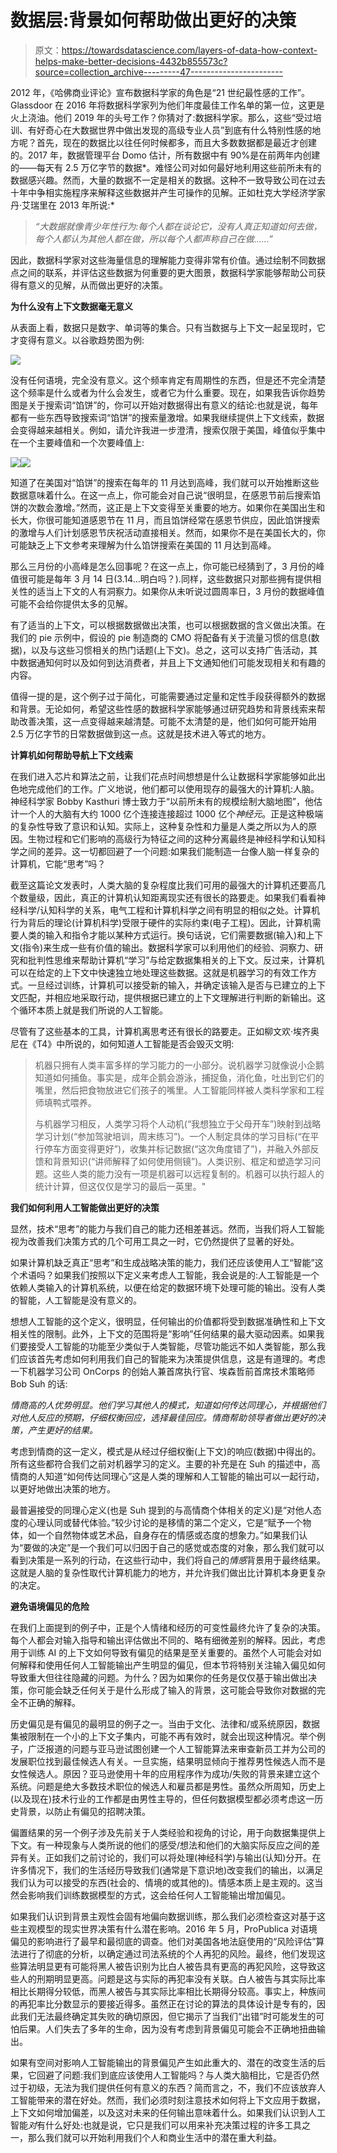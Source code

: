 # 数据层:背景如何帮助做出更好的决策

> 原文：<https://towardsdatascience.com/layers-of-data-how-context-helps-make-better-decisions-4432b855573c?source=collection_archive---------47----------------------->

2012 年，《哈佛商业评论》宣布数据科学家的角色是“21 世纪最性感的工作”。Glassdoor 在 2016 年将数据科学家列为他们年度最佳工作名单的第一位，这更是火上浇油。他们 2019 年的头号工作？你猜对了:数据科学家。那么，这些“受过培训、有好奇心在大数据世界中做出发现的高级专业人员”到底有什么特别性感的地方呢？首先，现在的数据比以往任何时候都多，而且大多数数据都是最近才创建的。2017 年，数据管理平台 Domo 估计，所有数据中有 90%是在前两年内创建的——每天有 2.5 万亿字节的数据*。难怪公司对如何最好地利用这些前所未有的数据感兴趣。然而，大量的数据不一定是相关的数据。这种不一致导致公司在过去十年中争相实施程序来解释这些数据并产生可操作的见解。正如杜克大学经济学家丹·艾瑞里在 2013 年所说:*

> *“大数据就像青少年性行为:每个人都在谈论它，没有人真正知道如何去做，每个人都认为其他人都在做，所以每个人都声称自己在做……”*

因此，数据科学家对这些海量信息的理解能力变得非常有价值。通过绘制不同数据点之间的联系，并评估这些数据为何重要的更大图景，数据科学家能够帮助公司获得有意义的见解，从而做出更好的决策。

**为什么没有上下文数据毫无意义**

从表面上看，数据只是数字、单词等的集合。只有当数据与上下文一起呈现时，它才变得有意义。以谷歌趋势图为例:

![](img/e868ab07b4d2064693a46846d8f30762.png)

没有任何语境，完全没有意义。这个频率肯定有周期性的东西，但是还不完全清楚这个频率是什么或者为什么会发生，或者它为什么重要。现在，如果我告诉你趋势图是关于搜索词“馅饼”的，你可以开始对数据得出有意义的结论:也就是说，每年都有一些东西导致搜索词“馅饼”的搜索量激增。如果我继续提供上下文线索，数据会变得越来越相关。例如，请允许我进一步澄清，搜索仅限于美国，峰值似乎集中在一个主要峰值和一个次要峰值上:

![](img/c13e359da737a1cd35ab7492b2c26e28.png)![](img/58d9d2105b3d4ac134b1fffd113d9bba.png)

知道了在美国对“馅饼”的搜索在每年的 11 月达到高峰，我们就可以开始推断这些数据意味着什么。在这一点上，你可能会对自己说“很明显，在感恩节前后搜索馅饼的次数会激增。”然而，这正是上下文变得至关重要的地方。如果你在美国出生和长大，你很可能知道感恩节在 11 月，而且馅饼经常在感恩节供应，因此馅饼搜索的激增与人们计划感恩节庆祝活动直接相关。然而，如果你不是在美国长大的，你可能缺乏上下文参考来理解为什么馅饼搜索在美国的 11 月达到高峰。

那么三月份的小高峰是怎么回事呢？在这一点上，你可能已经猜到了，3 月份的峰值很可能是每年 3 月 14 日(3.14…明白吗？).同样，这些数据只对那些拥有提供相关性的适当上下文的人有洞察力。如果你从未听说过圆周率日，3 月份的数据峰值可能不会给你提供太多的见解。

有了适当的上下文，可以根据数据做出决策，也可以根据数据的含义做出决策。在我们的 pie 示例中，假设的 pie 制造商的 CMO 将配备有关于流量习惯的信息(数据)，以及与这些习惯相关的热门话题(上下文)。总之，这可以支持广告活动，其中数据通知何时以及如何到达消费者，并且上下文通知他们可能发现相关和有趣的内容。

值得一提的是，这个例子过于简化，可能需要通过定量和定性手段获得额外的数据和背景。无论如何，希望这些性感的数据科学家能够通过研究趋势和背景线索来帮助改善决策，这一点变得越来越清楚。可能不太清楚的是，他们如何可能开始用 2.5 万亿字节的日常数据做到这一点。这就是技术进入等式的地方。

**计算机如何帮助导航上下文线索**

在我们进入芯片和算法之前，让我们花点时间想想是什么让数据科学家能够如此出色地完成他们的工作。广义地说，他们都可以使用现存的最强大的计算机:人脑。神经科学家 Bobby Kasthuri 博士致力于“以前所未有的规模绘制大脑地图”，他估计一个人的大脑有大约 1000 亿个连接连接超过 1000 亿个*神经元*。正是这种极端的复杂性导致了意识和认知。实际上，这种复杂性和力量是人类之所以为人的原因。生物过程和它们影响的高级行为特征之间的这种分离最终是神经科学和认知科学之间的差异。这一切都回避了一个问题:如果我们能制造一台像人脑一样复杂的计算机，它能“思考”吗？

截至这篇论文发表时，人类大脑的复杂程度比我们可用的最强大的计算机还要高几个数量级，因此，真正的计算机认知距离现实还有很长的路要走。如果我们看看神经科学/认知科学的关系，电气工程和计算机科学之间有明显的相似之处。计算机行为背后的理论(计算机科学)受限于硬件的实际约束(电子工程)。因此，计算机需要人类的输入和指令才能以某种方式运行。换句话说，它们需要数据(输入)和上下文(指令)来生成一些有价值的输出。数据科学家可以利用他们的经验、洞察力、研究和批判性思维来帮助计算机“学习”与给定数据集相关的上下文。反过来，计算机可以在给定的上下文中快速独立地处理这些数据。这就是机器学习的有效工作方式。一旦经过训练，计算机可以接受新的输入，并确定该输入是否与已建立的上下文匹配，并相应地采取行动，提供根据已建立的上下文理解进行判断的新输出。这个循环本质上就是我们所说的人工智能。

尽管有了这些基本的工具，计算机离思考还有很长的路要走。正如柳文欢·埃齐奥尼在《T4》中所说的，如何知道人工智能是否会毁灭文明:

> 机器只拥有人类丰富多样的学习能力的一小部分。说机器学习就像说小企鹅知道如何捕鱼。事实是，成年企鹅会游泳，捕捉鱼，消化鱼，吐出到它们的嘴里，然后把食物放进它们孩子的嘴里。人工智能同样被人类科学家和工程师填鸭式喂养。
> 
> 与机器学习相反，人类学习将个人动机(“我想独立于父母开车”)映射到战略学习计划(“参加驾驶培训，周末练习”)。一个人制定具体的学习目标(“在平行停车方面变得更好”)，收集并标记数据(“这次角度错了”)，并融入外部反馈和背景知识(“讲师解释了如何使用侧镜”)。人类识别、框定和塑造学习问题。这些人类的能力没有一项是机器可以远程复制的。机器可以执行超人的统计计算，但这仅仅是学习的最后一英里。"

**我们如何利用人工智能做出更好的决策**

显然，技术“思考”的能力与我们自己的能力还相差甚远。然而，当我们将人工智能视为改善我们决策方式的几个可用工具之一时，它仍然提供了显著的好处。

如果计算机缺乏真正“思考”和生成战略决策的能力，我们还应该使用人工“智能”这个术语吗？如果我们按照以下定义来考虑人工智能，我会说是的:人工智能是一个依赖人类输入的计算机系统，以便在给定的数据环境下处理可能的输出。没有人类的智能，人工智能是没有意义的。

想想人工智能的这个定义，很明显，任何输出的价值都将受到数据准确性和上下文相关性的限制。此外，上下文的范围将是“影响”任何结果的最大驱动因素。如果我们要接受人工智能的功能至少类似于人类智能，尽管功能远不如人类智能，那么我们应该首先考虑如何利用我们自己的智能来为决策提供信息，这是有道理的。考虑一下机器学习公司 OnCorps 的创始人兼首席执行官、埃森哲前首席技术策略师 Bob Suh 的话:

*情商高的人优势明显。他们学习其他人的模式，知道如何传达同理心，并根据他们对他人反应的预期，仔细权衡回应，选择最佳回应。情商帮助领导者做出更好的决策，产生更好的结果。*

考虑到情商的这一定义，模式是从经过仔细权衡(上下文)的响应(数据)中得出的。所有这些都符合我们之前对机器学习的定义。主要的补充是在 Suh 的描述中，高情商的人知道“如何传达同理心”这是人类的理解和人工智能的输出可以一起行动，以更好地做出决策的地方。

最普遍接受的同理心定义(也是 Suh 提到的与高情商个体相关的定义)是“对他人态度的心理认同或替代体验。”较少讨论的是移情的第二个定义，它是“赋予一个物体，如一个自然物体或艺术品，自身存在的情感或态度的想象力。”如果我们认为“要做的决定”是一个我们可以归因于自己的感觉或态度的对象，那么我们就可以看到决策是一系列的行动，在这些行动中，我们将自己的*情感*背景用于最终结果。这就是人脑的复杂性取代计算机能力的地方，并允许我们做出比计算机本身更复杂的决定。

**避免语境偏见的危险**

在我们上面提到的例子中，正是个人情绪和经历的可变性最终允许了复杂的决策。每个人都会对输入指导和输出评估做出不同的、略有细微差别的解释。因此，考虑用于训练 AI 的上下文如何导致有偏见的结果是至关重要的。虽然个人可能会对如何解释和使用任何人工智能输出产生明显的偏见，但本节将特别关注输入偏见如何导致重大但往往隐藏的问题。为什么？因为如果你的任务是仅仅基于输出做出决策，你可能会缺乏任何关于是什么形成了输入的背景，这可能会导致你对数据的完全不正确的解释。

历史偏见是有偏见的最明显的例子之一。当由于文化、法律和/或系统原因，数据集被限制在一个小的上下文子集内，可能不再有效时，就会出现这种情况。举个例子，广泛报道的问题与亚马逊试图创建一个人工智能算法来审查新员工并为公司的发展职位找到最佳候选人有关。一旦实施，结果明显倾向于推荐男性候选人而不是女性候选人。原因？亚马逊使用十年的应用程序作为成功/失败的背景来建立这个系统。问题是绝大多数技术职位的候选人和雇员都是男性。虽然众所周知，历史上(以及现在)技术行业的工作都是由男性主导的，但任何数据模型都必须考虑这一历史背景，以防止有偏见的招聘决策。

偏置结果的另一个例子涉及先前关于人类经验和视角的讨论，用于向数据集提供上下文。有一种现象与人类所说的他们的感受/想法和他们的大脑实际反应之间的差异有关。正如我们之前讨论的，我们可以将处理(神经科学)与输出(认知)分开。在许多情况下，我们的生活经历导致我们(通常是下意识地)改变我们的输出，以满足我们认为可以接受的东西(社会的、情境的或其他的)。情感本质上是主观的。这当然会影响我们训练数据模型的方式，这会给任何人工智能输出增加偏见。

如果我们认识到背景主观性会固有地偏向数据训练，那么我们必须检查这对基于这些主观模型的现实世界决策有什么潜在影响。2016 年 5 月，ProPublica 对语境偏见的影响进行了最早和最彻底的调查。他们对美国各地法庭使用的“风险评估”算法进行了彻底的分析，以确定通过司法系统的个人再犯的风险。最终，他们发现这些算法明显更有可能将黑人被告识别为比白人被告具有更高的再犯风险，这导致这些人的刑期明显更高。问题是这与实际的再犯率没有关联。白人被告与其实际比率相比长期得分较低，而黑人被告与其实际比率相比长期得分较高。事实上，种族间的再犯率比分数显示的要接近得多。虽然正在讨论的算法的具体设计是专有的，因此我们无法最终确定其失败的确切原因，但它揭示了当我们“出错”时可能发生的可怕后果。人们失去了多年的生命，因为没有考虑到背景偏见可能会不正确地扭曲输出。

如果有空间对影响人工智能输出的背景偏见产生如此重大的、潜在的改变生活的后果，它回避了问题:我们到底应该使用人工智能吗？与人类大脑相比，它是否仍然过于初级，无法为我们提供任何有意义的东西？简而言之，不，我们不应该放弃人工智能带来的潜在好处。然而，我们必须时刻注意技术如何将上下文应用于数据，上下文如何增加偏差，以及这对未来的任何输出意味着什么。如果我们认识到人工智能*对*有什么好处:也就是说，它只是我们可以用来补充决策过程的许多工具之一，那么我们就可以开始利用我们个人和商业生活中的潜在重大利益。